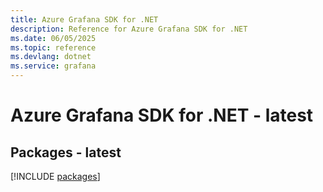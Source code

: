 ```yaml
---
title: Azure Grafana SDK for .NET
description: Reference for Azure Grafana SDK for .NET
ms.date: 06/05/2025
ms.topic: reference
ms.devlang: dotnet
ms.service: grafana
---
```

# Azure Grafana SDK for .NET - latest
## Packages - latest
[!INCLUDE [packages](grafana-index.md)]